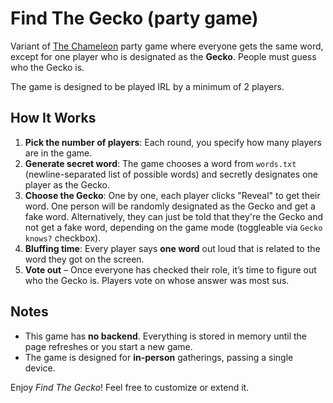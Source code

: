 # Find The Gecko (party game)

Variant of [The Chameleon](https://en.wikipedia.org/wiki/The_Chameleon_(party_game)) party game where everyone gets the same word, except for one player who is designated as the **Gecko**. People must guess who the Gecko is.

The game is designed to be played IRL by a minimum of 2 players.

## How It Works
1. **Pick the number of players**: Each round, you specify how many players are in the game.  
2. **Generate secret word**: The game chooses a word from `words.txt` (newline-separated list of possible words) and secretly designates one player as the Gecko.  
3. **Choose the Gecko**: One by one, each player clicks "Reveal" to get their word. One person will be randomly designated as the Gecko and get a fake word. Alternatively, they can just be told that they're the Gecko and not get a fake word, depending on the game mode (toggleable via `Gecko knows?` checkbox).
4. **Bluffing time**: Every player says **one word** out loud that is related to the word they got on the screen.
4. **Vote out** – Once everyone has checked their role, it’s time to figure out who the Gecko is. Players vote on whose answer was most sus.

## Notes
- This game has **no backend**. Everything is stored in memory until the page refreshes or you start a new game.  
- The game is designed for **in-person** gatherings, passing a single device.  

Enjoy *Find The Gecko*! Feel free to customize or extend it. 
